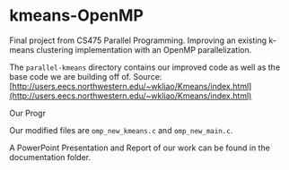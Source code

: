 # kmeans-OpenMP
Final project from CS475 Parallel Programming. Improving an existing k-means clustering implementation with an OpenMP parallelization.

The `parallel-kmeans` directory contains our improved code as well as the base code we are building off of. Source: [http://users.eecs.northwestern.edu/~wkliao/Kmeans/index.html](http://users.eecs.northwestern.edu/~wkliao/Kmeans/index.html)

Our Progr

Our modified files are `omp_new_kmeans.c` and `omp_new_main.c`.

A PowerPoint Presentation and Report of our work can be found in the documentation folder.